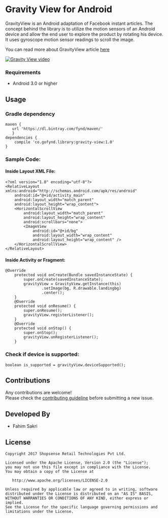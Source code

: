 # Gravity View for Android

GravityView is an Android adaptation of Facebook instant articles. The concept behind the library is to utilize the motion sensors of an Android device and allow the end user to explore the product by rotating his device. It uses gyroscope motion sensor readings to scroll the image.

You can read more about GravityView article [here](https://blog.gofynd.com/introducing-gravity-because-swiping-is-so-yesterday-4aebd89f0e21)


[![Gravity View video](http://img.youtube.com/vi/IrNr-J1s8f8/0.jpg)](http://www.youtube.com/watch?v=IrNr-J1s8f8)

### Requirements
  - Android 3.0 or higher

## Usage
### Gradle dependency

```
maven {
   url 'https://dl.bintray.com/fynd/maven/'
   }
dependencies {
    compile 'co.gofynd.library:gravity-view:1.0'
}
```

### Sample Code:

#### Inside Layout XML File:

```
<?xml version="1.0" encoding="utf-8"?>
<RelativeLayout xmlns:android="http://schemas.android.com/apk/res/android"
    android:id="@+id/activity_main"
    android:layout_width="match_parent"
    android:layout_height="wrap_content">
    <HorizontalScrollView
        android:layout_width="match_parent"
        android:layout_height="wrap_content"
        android:scrollbars="none">
        <ImageView
            android:id="@+id/bg"
            android:layout_width="wrap_content"
            android:layout_height="wrap_content" />
    </HorizontalScrollView>
</RelativeLayout>
```

#### Inside Activity or Fragment:

```
@Override
    protected void onCreate(Bundle savedInstanceState) {
        super.onCreate(savedInstanceState);
        gravityView = GravityView.getInstance(this)
                .setImage(bg, R.drawable.landingbg)
                .center();
    }
    @Override
    protected void onResume() {
        super.onResume();
        gravityView.registerListener();
    }
    @Override
    protected void onStop() {
        super.onStop();
        gravityView.unRegisterListener();
    }
```

### Check if device is supported:

```
boolean is_supported = gravityView.deviceSupported();
```

## Contributions

Any contributions are welcome!  
Please check the [contributing guideline](https://github.com/gofynd/gravity-view/blob/master/CONTRIBUTING.md) before submitting a new issue.


## Developed By

* Fahim Sakri


## License
    Copyright 2017 Shopsense Retail Technologies Pvt Ltd.

    Licensed under the Apache License, Version 2.0 (the "License");
    you may not use this file except in compliance with the License.
    You may obtain a copy of the License at

       http://www.apache.org/licenses/LICENSE-2.0

    Unless required by applicable law or agreed to in writing, software
    distributed under the License is distributed on an "AS IS" BASIS,
    WITHOUT WARRANTIES OR CONDITIONS OF ANY KIND, either express or implied.
    See the License for the specific language governing permissions and
    limitations under the License.
